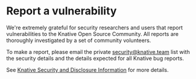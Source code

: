 # Report a vulnerability

We're extremely grateful for security researchers and users that report vulnerabilities to the Knative Open Source Community. All reports are thoroughly investigated by a set of community volunteers.

To make a report, please email the private security@knative.team list with the security details and the details expected for all Knative bug reports.

See [Knative Security and Disclosure Information](https://knative.dev/docs/reference/security/) for more details.
